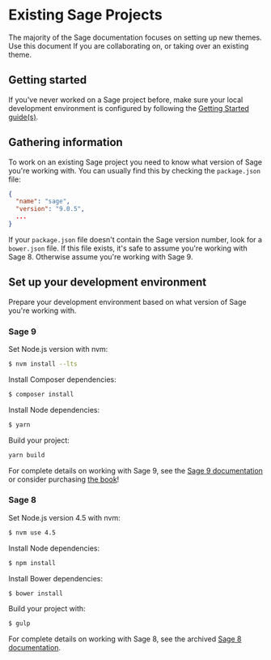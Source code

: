# Existing Sage Projects

The majority of the Sage documentation focuses on setting up new themes. Use this document If you are collaborating on, or taking over an existing theme.

## Getting started

If you've never worked on a Sage project before, make sure your local development environment is configured by following the [Getting Started guide(s)](https://roots.io/getting-started/docs/development-environment-recommendations/).

## Gathering information

To work on an existing Sage project you need to know what version of Sage you're working with. You can usually find this by checking the `package.json` file:

```json
{
  "name": "sage",
  "version": "9.0.5",
  ...
}
```

If your `package.json` file doesn't contain the Sage version number, look for a `bower.json` file. If this file exists, it's safe to assume you're working with Sage 8. Otherwise assume you're working with Sage 9.

## Set up your development environment

Prepare your development environment based on what version of Sage you're working with.

### Sage 9

Set Node.js version with nvm:

```bash
$ nvm install --lts
```

Install Composer dependencies:

```bash
$ composer install
```

Install Node dependencies:

```bash
$ yarn
```

Build your project:

```bash
yarn build
```

For complete details on working with Sage 9, see the [Sage 9 documentation](https://roots.io/sage/docs/theme-installation/) or consider purchasing [the book](https://roots.io/books/theme-development-with-sage/)!

### Sage 8

Set Node.js version 4.5 with nvm:

```bash
$ nvm use 4.5
```

Install Node dependencies:

```bash
$ npm install
```

Install Bower dependencies:

```bash
$ bower install
```

Build your project with:

```bash
$ gulp
```

For complete details on working with Sage 8, see the archived [Sage 8 documentation](https://github.com/roots/docs/tree/e4770f667c54d5bab0aa42e24f07ec0d4524d207/sage).
